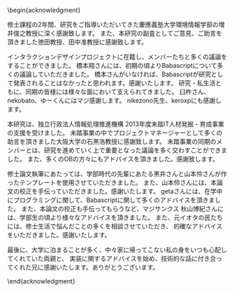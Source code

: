 \begin{acknowledgment}

修士課程の2年間、研究をご指導いただいてきた慶應義塾大学環境情報学部の増井俊之教授に深く感謝致します。
また、本研究の副査としてご意見、ご助言を頂きました徳田教授、田中准教授に感謝致します。

インタラクションデザインプロジェクトに在籍し、メンバーたちと多くの議論をすることができました。
橋本翔さんには、初期の頃よりBabascriptについて多くの議論していただきました。
橋本さんがいなければ、Babascriptが研究として発表されることはなかったと思われます。感謝いたします。
研究・私生活ともに、同期の皆様には様々な面において支えられてきました。
臼杵さん、nekobato、ゆーくんにはマジ感謝します。
nikezono先生、keroxpにも感謝します。

本研究は、独立行政法人情報処理推進機構 2013年度未踏IT人材発掘・育成事業の支援を受けました。
未踏事業の中でプロジェクトマネージャーとして多くの助言を頂きました大阪大学の石黒浩教授に感謝致します。
未踏事業の同期のメンバーとは、研究を進めていく上で重要となった議論を多く交わすことができました。
また、多くのOBの方々にもアドバイスを頂きました。感謝致します。

修士論文執筆にあたっては、学部時代の先輩にあたる黒井さんと山本伶さんが作ったテンプレートを使用させていただきました。
また、山本伶さんには、本論文の校正を手伝っていただきました。感謝いたします。
getaさんには、在学中にプログラミングに関して、Babascriptに関して多くのアドバイスを頂きました。
また、本論文の校正も手伝ってもらうなど、マジサンクス
秋山博紀さんには、学部生の頃より様々なアドバイスを頂きました。
また、元イオタの民たちには、修士生活で悩んだことの多くを相談させていただき、
的確なアドバイスをいただきました。感謝いたします。

最後に、大学に泊まることが多く、中々家に帰ってこない私の身をいつも心配してくれていた両親と、
実装に関するアドバイスを始め、技術的な話に付き合ってくれた兄に感謝いたします。ありがとうございます。

\end{acknowledgment}
